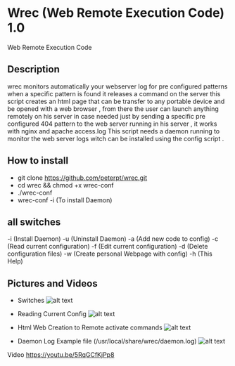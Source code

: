 # Wrec (Web Remote Execution Code) 1.0
Web Remote Execution Code

## Description
wrec monitors automatically your webserver log for pre configured patterns
when a specific pattern is found it releases a command on the server
this script creates an html page that can be transfer to any portable device
and be opened with a web browser , from there the user can launch anything remotely
on his server in case needed just by sending a specific pre configured 404 pattern
to the web server running in his server , it works with nginx and apache access.log
This script needs a daemon running to monitor the web server logs witch can be installed
using the config script .

## How to install
* git clone https://github.com/peterpt/wrec.git
* cd wrec && chmod +x wrec-conf
* ./wrec-conf
* wrec-conf -i (To install Daemon)

## all switches
 -i (Install Daemon)
 -u (Uninstall Daemon)
 -a (Add new code to config)
 -c (Read current configuration)
 -f (Edit current configuration)
 -d (Delete configuration files)
 -w (Create personal Webpage with config)
 -h (This Help)
 
 ## Pictures and Videos
 * Switches
 ![alt text](https://i.postimg.cc/Y02cZjNV/switches.png)
 
 * Reading Current Config
 ![alt text](https://i.postimg.cc/8PrwDNyn/reaconfig.png)
 
 * Html Web Creation to Remote activate commands
  ![alt text](https://i.postimg.cc/Bnpm7N7q/htmlremote.png)
  
 * Daemon Log Example file (/usr/local/share/wrec/daemon.log)
  ![alt text](https://i.postimg.cc/Y02PCVsy/daemonlog.png) 
  
  Video
https://youtu.be/5RqGCfKjPp8


